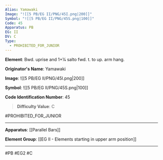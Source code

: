 ```yaml
---
Alias: Yamawaki
Image: "![[5 PB/EG II/PNG/45I.png|200]]"
Symbol: "![[5 PB/EG II/PNG/45S.png|100]]"
Code: 45
Apparatus: PB
EG: II
DV: C
Type:
  - PROHIBITED_FOR_JUNIOR
---
```

**Element**: Bwd. uprise and 1+1⁄4 salto fwd. t. to up. arm hang.

**Originator's Name**: Yamawaki

**Image**:
![[5 PB/EG II/PNG/45I.png|200]]

**Symbol**:
![[5 PB/EG II/PNG/45S.png|100]]

**Code Identification Number**: 45

>**Difficulty Value**: C

#PROHIBITED_FOR_JUNIOR
___
**Apparatus**: [[Parallel Bars]]

**Element Group**: [[EG II -  Elements starting in upper arm position]]
___
#PB #EG2 #C
